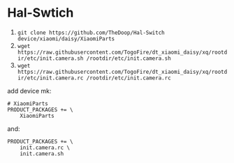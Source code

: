 # Hal-Swtich
1. `git clone https://github.com/TheDoop/Hal-Switch device/xiaomi/daisy/XiaomiParts`
2. `wget https://raw.githubusercontent.com/TogoFire/dt_xiaomi_daisy/xq/rootdir/etc/init.camera.sh /rootdir/etc/init.camera.sh`
3. `wget https://raw.githubusercontent.com/TogoFire/dt_xiaomi_daisy/xq/rootdir/etc/init.camera.rc /rootdir/etc/init.camera.rc`

add device mk:
```
# XiaomiParts
PRODUCT_PACKAGES += \
    XiaomiParts
```
and:
```
PRODUCT_PACKAGES += \
    init.camera.rc \
    init.camera.sh
```
